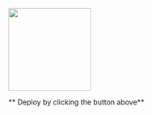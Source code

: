 [<img src="https://cdn.gomix.com/2bdfb3f8-05ef-4035-a06e-2043962a3a13%2Fremix-button.svg" width="163px" />]([https://glitch.com/edit/#!/import/github/Jordy-Brede/node-auth-api](https://abundant-boom-possum.glitch.me))

** Deploy by clicking the button above**




